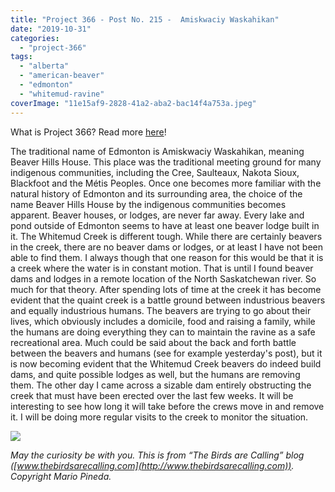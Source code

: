 ```yaml
---
title: "Project 366 - Post No. 215 -  Amiskwaciy Waskahikan"
date: "2019-10-31"
categories: 
  - "project-366"
tags: 
  - "alberta"
  - "american-beaver"
  - "edmonton"
  - "whitemud-ravine"
coverImage: "11e15af9-2828-41a2-aba2-bac14f4a753a.jpeg"
---
```


What is Project 366? Read more [here](https://thebirdsarecalling.com/2019/03/29/project-366/)!

The traditional name of Edmonton is Amiskwaciy Waskahikan, meaning Beaver Hills House. This place was the traditional meeting ground for many indigenous communities, including the Cree, Saulteaux, Nakota Sioux, Blackfoot and the Métis Peoples. Once one becomes more familiar with the natural history of Edmonton and its surrounding area, the choice of the name Beaver Hills House by the indigenous communities becomes apparent. Beaver houses, or lodges, are never far away. Every lake and pond outside of Edmonton seems to have at least one beaver lodge built in it. The Whitemud Creek is different tough. While there are certainly beavers in the creek, there are no beaver dams or lodges, or at least I have not been able to find them. I always though that one reason for this would be that it is a creek where the water is in constant motion. That is until I found beaver dams and lodges in a remote location of the North Saskatchewan river. So much for that theory. After spending lots of time at the creek it has become evident that the quaint creek is a battle ground between industrious beavers and equally industrious humans. The beavers are trying to go about their lives, which obviously includes a domicile, food and raising a family, while the humans are doing everything they can to maintain the ravine as a safe recreational area. Much could be said about the back and forth battle between the beavers and humans (see for example yesterday's post), but it is now becoming evident that the Whitemud Creek beavers do indeed build dams, and quite possible lodges as well, but the humans are removing them. The other day I came across a sizable dam entirely obstructing the creek that must have been erected over the last few weeks. It will be interesting to see how long it will take before the crews move in and remove it. I will be doing more regular visits to the creek to monitor the situation.

![](https://thebirdsarecallingandimustgo.files.wordpress.com/2019/10/11e15af9-2828-41a2-aba2-bac14f4a753a.jpeg?w=768)

_May the curiosity be with you. This is from “The Birds are Calling” blog ([www.thebirdsarecalling.com](http://www.thebirdsarecalling.com)). Copyright Mario Pineda._
